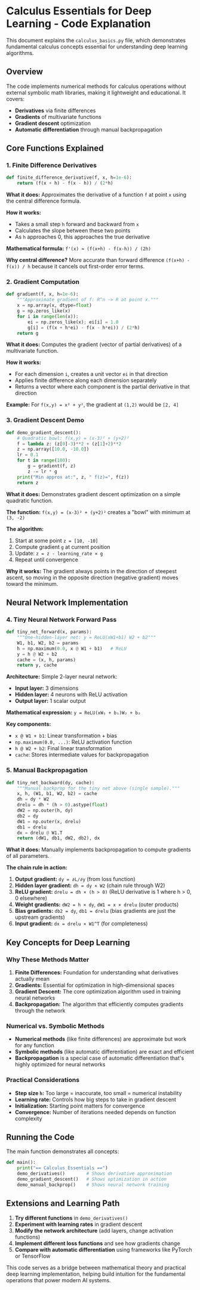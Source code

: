 # Calculus Essentials for Deep Learning - Code Explanation

This document explains the `calculus_basics.py` file, which demonstrates fundamental calculus concepts essential for understanding deep learning algorithms.

## Overview

The code implements numerical methods for calculus operations without external symbolic math libraries, making it lightweight and educational. It covers:

- **Derivatives** via finite differences
- **Gradients** of multivariate functions  
- **Gradient descent** optimization
- **Automatic differentiation** through manual backpropagation

## Core Functions Explained

### 1. Finite Difference Derivatives

```python
def finite_difference_derivative(f, x, h=1e-6):
    return (f(x + h) - f(x - h)) / (2*h)
```

**What it does:** Approximates the derivative of a function `f` at point `x` using the central difference formula.

**How it works:**
- Takes a small step `h` forward and backward from `x`
- Calculates the slope between these two points
- As `h` approaches 0, this approaches the true derivative

**Mathematical formula:** `f'(x) ≈ (f(x+h) - f(x-h)) / (2h)`

**Why central difference?** More accurate than forward difference `(f(x+h) - f(x)) / h` because it cancels out first-order error terms.

### 2. Gradient Computation

```python
def gradient(f, x, h=1e-6):
    """Approximate gradient of f: R^n -> R at point x."""
    x = np.array(x, dtype=float)
    g = np.zeros_like(x)
    for i in range(len(x)):
        ei = np.zeros_like(x); ei[i] = 1.0
        g[i] = (f(x + h*ei) - f(x - h*ei)) / (2*h)
    return g
```

**What it does:** Computes the gradient (vector of partial derivatives) of a multivariate function.

**How it works:**
- For each dimension `i`, creates a unit vector `ei` in that direction
- Applies finite difference along each dimension separately
- Returns a vector where each component is the partial derivative in that direction

**Example:** For `f(x,y) = x² + y²`, the gradient at `(1,2)` would be `[2, 4]`

### 3. Gradient Descent Demo

```python
def demo_gradient_descent():
    # Quadratic bowl: f(x,y) = (x-3)² + (y+2)²
    f = lambda z: (z[0]-3)**2 + (z[1]+2)**2
    z = np.array([10.0, -10.0])
    lr = 0.1
    for t in range(100):
        g = gradient(f, z)
        z -= lr * g
    print("Min approx at:", z, " f(z)=", f(z))
    return z
```

**What it does:** Demonstrates gradient descent optimization on a simple quadratic function.

**The function:** `f(x,y) = (x-3)² + (y+2)²` creates a "bowl" with minimum at `(3, -2)`

**The algorithm:**
1. Start at some point `z = [10, -10]`
2. Compute gradient `g` at current position
3. Update: `z = z - learning_rate × g`
4. Repeat until convergence

**Why it works:** The gradient always points in the direction of steepest ascent, so moving in the opposite direction (negative gradient) moves toward the minimum.

## Neural Network Implementation

### 4. Tiny Neural Network Forward Pass

```python
def tiny_net_forward(x, params):
    """One-hidden-layer net: y = ReLU(xW1+b1) W2 + b2"""
    W1, b1, W2, b2 = params
    h = np.maximum(0.0, x @ W1 + b1)   # ReLU
    y = h @ W2 + b2
    cache = (x, h, params)
    return y, cache
```

**Architecture:** Simple 2-layer neural network:
- **Input layer:** 3 dimensions
- **Hidden layer:** 4 neurons with ReLU activation
- **Output layer:** 1 scalar output

**Mathematical expression:** `y = ReLU(xW₁ + b₁)W₂ + b₂`

**Key components:**
- `x @ W1 + b1`: Linear transformation + bias
- `np.maximum(0.0, ...)`: ReLU activation function
- `h @ W2 + b2`: Final linear transformation
- `cache`: Stores intermediate values for backpropagation

### 5. Manual Backpropagation

```python
def tiny_net_backward(dy, cache):
    """Manual backprop for the tiny net above (single sample)."""
    x, h, (W1, b1, W2, b2) = cache
    dh = dy * W2
    drelu = dh * (h > 0).astype(float)
    dW2 = np.outer(h, dy)
    db2 = dy
    dW1 = np.outer(x, drelu)
    db1 = drelu
    dx = drelu @ W1.T
    return (dW1, db1, dW2, db2), dx
```

**What it does:** Manually implements backpropagation to compute gradients of all parameters.

**The chain rule in action:**
1. **Output gradient:** `dy = ∂L/∂y` (from loss function)
2. **Hidden layer gradient:** `dh = dy × W2` (chain rule through W2)
3. **ReLU gradient:** `drelu = dh × (h > 0)` (ReLU derivative is 1 where h > 0, 0 elsewhere)
4. **Weight gradients:** `dW2 = h × dy`, `dW1 = x × drelu` (outer products)
5. **Bias gradients:** `db2 = dy`, `db1 = drelu` (bias gradients are just the upstream gradients)
6. **Input gradient:** `dx = drelu × W1^T` (for completeness)

## Key Concepts for Deep Learning

### Why These Methods Matter

1. **Finite Differences:** Foundation for understanding what derivatives actually mean
2. **Gradients:** Essential for optimization in high-dimensional spaces
3. **Gradient Descent:** The core optimization algorithm used in training neural networks
4. **Backpropagation:** The algorithm that efficiently computes gradients through the network

### Numerical vs. Symbolic Methods

- **Numerical methods** (like finite differences) are approximate but work for any function
- **Symbolic methods** (like automatic differentiation) are exact and efficient
- **Backpropagation** is a special case of automatic differentiation that's highly optimized for neural networks

### Practical Considerations

- **Step size `h`:** Too large = inaccurate, too small = numerical instability
- **Learning rate:** Controls how big steps to take in gradient descent
- **Initialization:** Starting point matters for convergence
- **Convergence:** Number of iterations needed depends on function complexity

## Running the Code

The main function demonstrates all concepts:

```python
def main():
    print("== Calculus Essentials ==")
    demo_derivatives()        # Shows derivative approximation
    demo_gradient_descent()   # Shows optimization in action
    demo_manual_backprop()    # Shows neural network training
```

## Extensions and Learning Path

1. **Try different functions** in `demo_derivatives()`
2. **Experiment with learning rates** in gradient descent
3. **Modify the network architecture** (add layers, change activation functions)
4. **Implement different loss functions** and see how gradients change
5. **Compare with automatic differentiation** using frameworks like PyTorch or TensorFlow

This code serves as a bridge between mathematical theory and practical deep learning implementation, helping build intuition for the fundamental operations that power modern AI systems.
